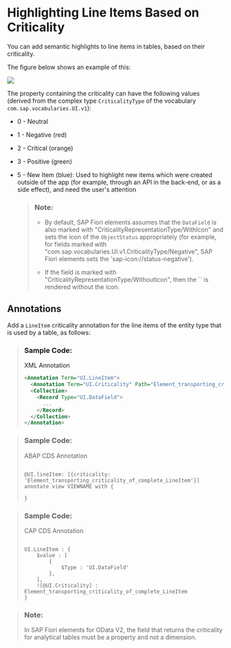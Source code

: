 <!-- loio0d501b16e43d45d0a19ae54a3be883d3 -->

# Highlighting Line Items Based on Criticality

You can add semantic highlights to line items in tables, based on their criticality.

The figure below shows an example of this:

 ![](images/Semantic_Highlighting_of_Rows_cb0f238.png) 

The property containing the criticality can have the following values \(derived from the complex type `CriticalityType` of the vocabulary `com.sap.vocabularies.UI.v1`\):

-   0 - Neutral

-   1 - Negative \(red\)

-   2 - Critical \(orange\)

-   3 - Positive \(green\)

-   5 - New Item \(blue\): Used to highlight new items which were created outside of the app \(for example, through an API in the back-end, or as a side effect\), and need the user's attention

    > ### Note:  
    > -   By default, SAP Fiori elements assumes that the `DataField` is also marked with "CriticalityRepresentationType/WithIcon" and sets the icon of the `ObjectStatus` appropriately \(for example, for fields marked with "com.sap.vocabularies.UI.v1.CriticalityType/Negative", SAP Fiori elements sets the 'sap-icon://status-negative'\).
    > 
    > -   If the field is marked with "CriticalityRepresentationType/WithoutIcon", then the `` is rendered without the icon.




<a name="loio0d501b16e43d45d0a19ae54a3be883d3__section_k1y_5xx_gqb"/>

## Annotations

Add a `LineItem` criticality annotation for the line items of the entity type that is used by a table, as follows:

> ### Sample Code:  
> XML Annotation
> 
> ```xml
> <Annotation Term="UI.LineItem">
>   <Annotation Term="UI.Criticality" Path="Element_transporting_criticality_of_complete_LineItem" />         //LineItem Criticality annotation
>   <Collection>
>     <Record Type="UI.DataField">
>       ...
>     </Record>
>   </Collection>
> </Annotation>
> ```

> ### Sample Code:  
> ABAP CDS Annotation
> 
> ```
> 
> @UI.lineItem: [{criticality: 'Element_transporting_criticality_of_complete_LineItem'}] 
> annotate view VIEWNAME with {
> 
> }
> 
> ```

> ### Sample Code:  
> CAP CDS Annotation
> 
> ```
> 
> UI.LineItem : {
>     $value : [
>         {
>             $Type : 'UI.DataField'
>         },
>     ],
>     ![@UI.Criticality] : Element_transporting_criticality_of_complete_LineItem
> }
> 
> ```

> ### Note:  
> In SAP Fiori elements for OData V2, the field that returns the criticality for analytical tables must be a property and not a dimension.

